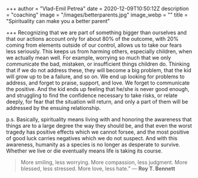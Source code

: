 +++
author = "Vlad-Emil Petrea"
date = 2020-12-09T10:50:12Z
description = "coaching"
image = "/images/betterparents.jpg"
image_webp = ""
title = "Spirituality can make you a better parent"

+++
Recognizing that we are part of something bigger than ourselves and that our actions account only for about 80% of the outcome, with 20% coming from elements outside of our control, allows us to take our fears less seriously. This keeps us from harming others, especially children, when we actually mean well. For example, worrying so much that we only communicate the bad, mistaken, or insufficient things children do. Thinking that if we do not address these, they will become a big problem, that the kid will grow up to be a failure, and so on. We end up looking for problems to address, and forget to praise, support, and love. We forget to communicate the positive. And the kid ends up feeling that he/she is never good enough, and struggling to find the confidence necessary to take risks, or relate deeply, for fear that the situation will return, and only a part of them will be addressed by the ensuing relationship.

p.s. Basically, spirituality means living with and honoring the awareness that things are to a large degree the way they should be, and that even the worst tragedy has positive effects which we cannot forsee, and the most positive of good luck carries negatives which we do not suspect. And with this awareness, humanity as a species is no longer as desperate to survive. Whether we live or die eventually means life is taking its course.

> More smiling, less worrying. More compassion, less judgment. More blessed, less stressed. More love, less hate.” ― **Roy T. Bennett**